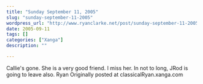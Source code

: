 ```yaml
---
title: "Sunday September 11, 2005"
slug: "sunday-september-11-2005"
wordpress_url: "http://www.ryanclarke.net/post/sunday-september-11-2005/"
date: 2005-09-11
tags: []
categories: ["Xanga"]
description: ""

---
```


Callie's gone. She is a very good friend. I miss her.
 In not to long, JRod is going to leave also.
 Ryan
Originally posted at classicalRyan.xanga.com
